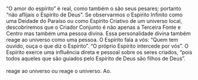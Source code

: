 ﻿“O amor do espírito” é real, como também o são seus pesares; portanto “não aflijais o Espírito de Deus”. Se observarmos o Espírito Infinito como uma Deidade do Paraíso ou como Espírito Criativo de um universo local, descobriremos que o Criador Conjunto é não apenas a Terceira Fonte e Centro mas também uma pessoa divina. Essa personalidade divina também reage ao universo como uma pessoa. O Espírito fala a vós: “Quem tem ouvido, ouça o que diz o Espírito”. “O próprio Espírito intercede por vós”. O Espírito exerce uma influência direta e pessoal sobre os seres criados, “pois todos aqueles que são guiados pelo Espírito de Deus são filhos de Deus”.<BR><BR>reage ao universo ou reage o universo. Ao.<BR>
